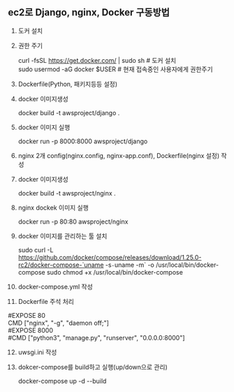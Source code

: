 ec2로 Django, nginx, Docker 구동방법
---------------------------------

1. 도커 설치
2. 권한 주기

    curl -fsSL https://get.docker.com/ | sudo sh  # 도커 설치   
    sudo usermod -aG docker $USER # 현재 접속중인 사용자에게 권한주기

3. Dockerfile(Python, 패키지등등 설정)
4. docker 이미지생성

    docker build -t awsproject/django .

5. docker 이미지 실행

    docker run -p 8000:8000  awsproject/django

6. nginx 2개 config(nginx.config, nginx-app.conf), Dockerfile(nginx 설정) 작성
7. docker 이미지생성

    docker build -t awsproject/nginx .

8. nginx dockek 이미지 실행

    docker run -p 80:80 awsproject/nginx

9. docker 이미지를 관리하는 툴 설치

    sudo curl -L https://github.com/docker/compose/releases/download/1.25.0-rc2/docker-compose-`uname -s`-`uname -m` -o /usr/local/bin/docker-compose
    sudo chmod +x /usr/local/bin/docker-compose

10. docker-compose.yml 작성
11. Dockerfile 주석 처리 

#EXPOSE 80   
CMD ["nginx", "-g", "daemon off;"]   
#EXPOSE 8000   
#CMD ["python3", "manage.py", "runserver", "0.0.0.0:8000"]

12. uwsgi.ini 작성
13. dokcer-compose를 build하고 실행(up/down으로 관리)

    docker-compose up -d --build
